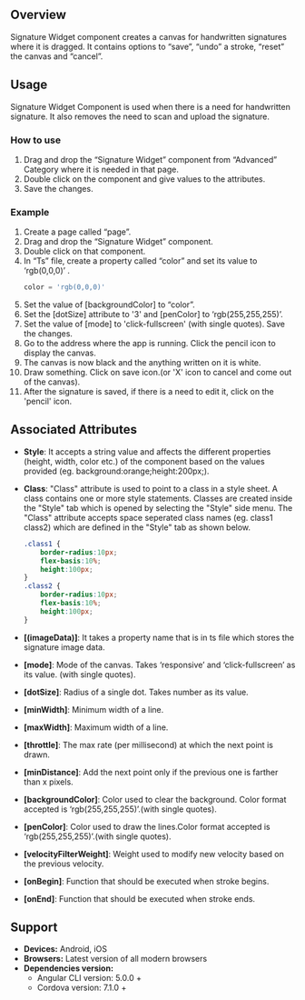 ## Overview
Signature Widget component creates a canvas for handwritten signatures where it is dragged. It contains options to “save”, “undo” a stroke, “reset” the canvas and “cancel”. 

## Usage
Signature Widget Component is used when there is a need for handwritten signature. It also removes the need to scan and upload the signature.

### How to use

1. Drag and drop the “Signature Widget” component from “Advanced” Category where it is needed in that page.
2. Double click on the component and give values to the attributes.
3. Save the changes.
### Example

1. Create a page called “page”.
2. Drag and drop the “Signature Widget” component.
3. Double click on that component.
4. In “Ts” file, create a property called “color” and set its value to ‘rgb(0,0,0)’ .
    ```typescript
    color = 'rgb(0,0,0)'
    ```
5. Set the value of [backgroundColor] to “color”.
6. Set the [dotSize] attribute to '3' and [penColor] to ‘rgb(255,255,255)’.
7. Set the value of [mode] to 'click-fullscreen' (with single quotes). Save the changes.
8. Go to the address where the app is running. Click the pencil icon to display the canvas.
9. The canvas is now black and the anything written on it is white.
10. Draw something. Click on save icon.(or 'X' icon to cancel and come out of the canvas).
11. After the signature is saved, if there is a need to edit it, click on the 'pencil' icon.


## Associated Attributes
- **Style**: It accepts a string value and affects the different properties (height, width, color etc.) of the component based on the values provided (eg. background:orange;height:200px;).

- **Class**: "Class" attribute is used to point to a class in a style sheet. A class contains one or more style statements. Classes are created inside the "Style" tab which is opened by selecting the "Style" side menu. The "Class" attribute accepts space seperated class names (eg. class1 class2) which are defined in the "Style" tab as shown below.
    ```css
    .class1 {
        border-radius:10px;
        flex-basis:10%;
        height:100px;
    }
    .class2 {
        border-radius:10px;
        flex-basis:10%;
        height:100px;
    }
    
    ```
- **[(imageData)]**: It takes a property name that is in ts file which stores the signature image data.
- **[mode]**: Mode of the canvas. Takes ‘responsive’ and ‘click-fullscreen’ as its value. (with single quotes).
- **[dotSize]**: Radius of a single dot. Takes number as its value.
- **[minWidth]**: Minimum width of a line.
- **[maxWidth]**: Maximum width of a line.
- **[throttle]**:  The max rate (per millisecond) at which the next point is drawn.
- **[minDistance]**: Add the next point only if the previous one is farther than x pixels.
- **[backgroundColor]**: Color used to clear the background. Color format accepted is ‘rgb(255,255,255)’.(with single quotes).
- **[penColor]**: Color used to draw the lines.Color format accepted is ‘rgb(255,255,255)’.(with single quotes).
- **[velocityFilterWeight]**: Weight used to modify new velocity based on the previous velocity.
- **[onBegin]**: Function that should be executed when stroke begins.
- **[onEnd]**: Function that should be executed when stroke ends.

## Support
- **Devices:** Android, iOS
- **Browsers:**  Latest version of all modern browsers
- **Dependencies version:** 
    - Angular CLI version: 5.0.0 + 
    - Cordova version: 7.1.0 +

